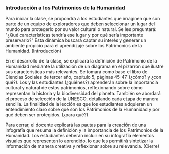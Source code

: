 ### Introducción a los Patrimonios de la Humanidad

Para iniciar la clase, se propondrá a los estudiantes que imaginen que son parte de un equipo de exploradores que deben seleccionar un lugar del mundo para protegerlo por su valor cultural o natural. Se les preguntará: "¿Qué características tendría ese lugar y por qué sería importante preservarlo?" Esta dinámica buscará captar su interés y generar un ambiente propicio para el aprendizaje sobre los Patrimonios de la Humanidad. (Introducción)

En el desarrollo de la clase, se explicará la definición de Patrimonio de la Humanidad mediante la utilización de un diagrama en el pizarrón que ilustre sus características más relevantes. Se tomará como base el libro de Ciencias Sociales de tercer año, capítulo 5, páginas 45-47 (¿cómo? y ¿con qué?). Los y las estudiantes (¿quiénes?) aprenderán sobre la importancia cultural y natural de estos patrimonios, reflexionando sobre cómo representan la historia y la biodiversidad del planeta. También se abordará el proceso de selección de la UNESCO, detallando cada etapa de manera sencilla. La finalidad de la lección es que los estudiantes adquieran un entendimiento claro sobre qué son los Patrimonios de la Humanidad y por qué deben ser protegidos. (¿para qué?)

Para cerrar, el docente explicará las pautas para la creación de una infografía que resuma la definición y la importancia de los Patrimonios de la Humanidad. Los estudiantes deberán incluir en su infografía elementos visuales que representen lo aprendido, lo que les permitirá sintetizar la información de manera creativa y reflexionar sobre su relevancia. (Cierre)